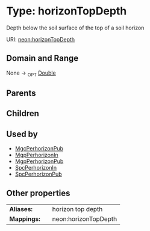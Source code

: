 
# Type: horizonTopDepth


Depth below the soil surface of the top of a soil horizon

URI: [neon:horizonTopDepth](https://data.neonscience.org/horizonTopDepth)


## Domain and Range

None ->  <sub>OPT</sub> [Double](types/Double.md)

## Parents


## Children


## Used by

 * [MgcPerhorizonPub](MgcPerhorizonPub.md)
 * [MgpPerhorizonIn](MgpPerhorizonIn.md)
 * [MgpPerhorizonPub](MgpPerhorizonPub.md)
 * [SpcPerhorizonIn](SpcPerhorizonIn.md)
 * [SpcPerhorizonPub](SpcPerhorizonPub.md)

## Other properties

|  |  |  |
| --- | --- | --- |
| **Aliases:** | | horizon top depth |
| **Mappings:** | | neon:horizonTopDepth |


